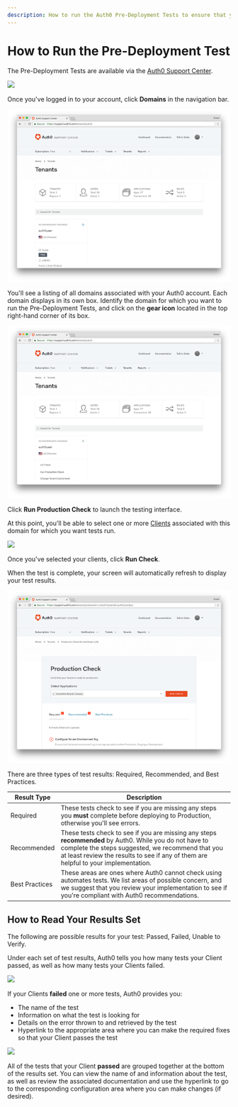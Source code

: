 ```yaml
---
description: How to run the Auth0 Pre-Deployment Tests to ensure that your Clients are production-ready
---
```


# How to Run the Pre-Deployment Test

The Pre-Deployment Tests are available via the [Auth0 Support Center](${env.DOMAIN_URL_SUPPORT}).

![](/media/articles/support/pre-deployment-tests/support-home.png)

Once you've logged in to your account, click **Domains** in the navigation bar.

![](/media/articles/support/pre-deployment-tests/tenants.png)

You'll see a listing of all domains associated with your Auth0 account. Each domain displays in its own box. Identify the domain for which you want to run the Pre-Deployment Tests, and click on the **gear icon** located in the top right-hand corner of its box.

![](/media/articles/support/pre-deployment-tests/tenants-tests.png)

Click **Run Production Check** to launch the testing interface.

At this point, you'll be able to select one or more [Clients](/clients) associated with this domain for which you want tests run.

![](/media/articles/support/pre-deployment-tests//choose-clients.png)

Once you've selected your clients, click **Run Check**.

When the test is complete, your screen will automatically refresh to display your test results. 

![](/media/articles/support/pre-deployment-tests/results.png)

There are three types of test results: Required, Recommended, and Best Practices.

| Result Type | Description |
| ----------- | ----------- |
| Required | These tests check to see if you are missing any steps you **must** complete before deploying to Production, otherwise you'll see errors. |
| Recommended | These tests check to see if you are missing any steps **recommended** by Auth0. While you do not have to complete the steps suggested, we recommend that you at least review the results to see if any of them are helpful to your implementation.
| Best Practices | These areas are ones where Auth0 cannot check using automates tests. We list areas of possible concern, and we suggest that you review your implementation to see if you're compliant with Auth0 recommendations. |

## How to Read Your Results Set

The following are possible results for your test: Passed, Failed, Unable to Verify.

Under each set of test results, Auth0 tells you how many tests your Client passed, as well as how many tests your Clients failed.

![](/media/articles/support/pre-deployment-tests/reading-results.png)

If your Clients **failed** one or more tests, Auth0 provides you:

* The name of the test
* Information on what the test is looking for
* Details on the error thrown to and retrieved by the test
* Hyperlink to the appropriate area where you can make the required fixes so that your Client passes the test

![](/media/articles/support/pre-deployment-tests/detailed-results.png)

All of the tests that your Client **passed** are grouped together at the bottom of the results set. You can view the name of and information about the test, as well as review the associated documentation and use the hyperlink to go to the corresponding configuration area where you can make changes (if desired).